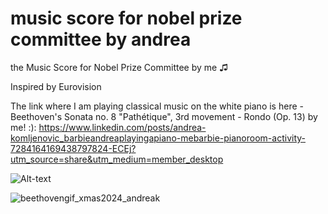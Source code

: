 # music score for nobel prize committee by andrea
the Music Score for Nobel Prize Committee by me ♫

Inspired by Eurovision 


The link where I am playing classical music on the white piano is here - Beethoven's Sonata no. 8 "Pathétique", 3rd movement - Rondo (Op. 13) by me! :):
https://www.linkedin.com/posts/andrea-komljenovic_barbieandreaplayingapiano-mebarbie-pianoroom-activity-7284164169438797824-ECEj?utm_source=share&utm_medium=member_desktop


![Alt-text](https://res.cloudinary.com/duse2sckn/image/upload/v1735236161/nobelprix_music_score_by_me_o3ya40.jpg)



![beethovengif_xmas2024_andreak](https://github.com/user-attachments/assets/434fa6ab-751b-4286-a80a-7b50daa28d83)

